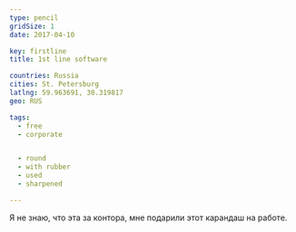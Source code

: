 ```yaml
---
type: pencil
gridSize: 1
date: 2017-04-10

key: firstline
title: 1st line software

countries: Russia
cities: St. Petersburg
latlng: 59.963691, 30.319817
geo: RUS

tags:
  - free
  - corporate


  - round
  - with rubber
  - used
  - sharpened

---
```


Я не знаю, что эта за контора, мне подарили этот карандаш на работе.
